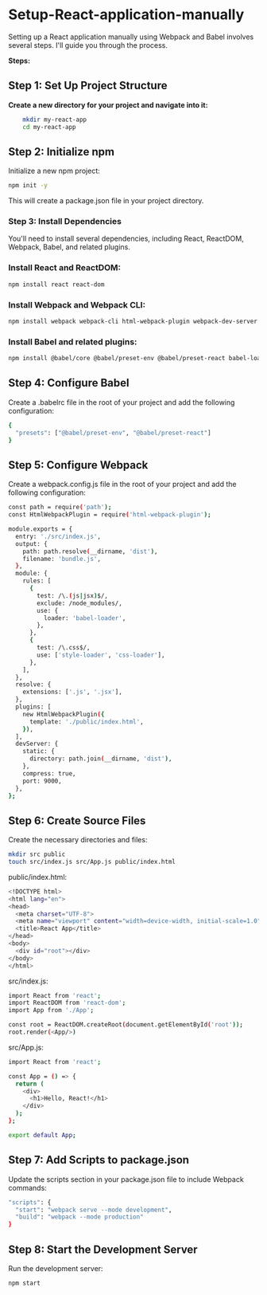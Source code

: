 # Setup-React-application-manually
Setting up a React application manually using Webpack and Babel involves several steps. I'll guide you through the process.

**Steps:**

## Step 1: Set Up Project Structure
**Create a new directory for your project and navigate into it:**
```bash
    mkdir my-react-app
    cd my-react-app
```

## Step 2: Initialize npm
Initialize a new npm project:
```bash
npm init -y
```
This will create a package.json file in your project directory.

### Step 3: Install Dependencies
You'll need to install several dependencies, including React, ReactDOM, Webpack, Babel, and related plugins.

### Install React and ReactDOM:
```bash
npm install react react-dom
```
### Install Webpack and Webpack CLI:
```bash
npm install webpack webpack-cli html-webpack-plugin webpack-dev-server --save-dev
```

### Install Babel and related plugins:
```bash
npm install @babel/core @babel/preset-env @babel/preset-react babel-loader --save-dev
```

## Step 4: Configure Babel
Create a .babelrc file in the root of your project and add the following configuration:
```bash
{
  "presets": ["@babel/preset-env", "@babel/preset-react"]
}
```
## Step 5: Configure Webpack
Create a webpack.config.js file in the root of your project and add the following configuration:
```bash
const path = require('path');
const HtmlWebpackPlugin = require('html-webpack-plugin');

module.exports = {
  entry: './src/index.js',
  output: {
    path: path.resolve(__dirname, 'dist'),
    filename: 'bundle.js',
  },
  module: {
    rules: [
      {
        test: /\.(js|jsx)$/,
        exclude: /node_modules/,
        use: {
          loader: 'babel-loader',
        },
      },
      {
        test: /\.css$/,
        use: ['style-loader', 'css-loader'],
      },
    ],
  },
  resolve: {
    extensions: ['.js', '.jsx'],
  },
  plugins: [
    new HtmlWebpackPlugin({
      template: './public/index.html',
    }),
  ],
  devServer: {
    static: {
      directory: path.join(__dirname, 'dist'),
    },
    compress: true,
    port: 9000,
  },
};
```

## Step 6: Create Source Files
Create the necessary directories and files:
```bash
mkdir src public
touch src/index.js src/App.js public/index.html
```
public/index.html:
```bash
<!DOCTYPE html>
<html lang="en">
<head>
  <meta charset="UTF-8">
  <meta name="viewport" content="width=device-width, initial-scale=1.0">
  <title>React App</title>
</head>
<body>
  <div id="root"></div>
</body>
</html>
```
src/index.js:
```bash
import React from 'react';
import ReactDOM from 'react-dom';
import App from './App';

const root = ReactDOM.createRoot(document.getElementById('root'));
root.render(<App/>)
```
src/App.js:
```bash
import React from 'react';

const App = () => {
  return (
    <div>
      <h1>Hello, React!</h1>
    </div>
  );
};

export default App;
```

## Step 7: Add Scripts to package.json
Update the scripts section in your package.json file to include Webpack commands:
```bash
"scripts": {
  "start": "webpack serve --mode development",
  "build": "webpack --mode production"
}
```
## Step 8: Start the Development Server
Run the development server:
```bash
npm start
```
